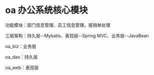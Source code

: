 # oa 办公系统核心模块
功能模块：部门信息管理、员工信息管理，报销单处理

三层架构：持久层--Mybatis、表现层--Spring MVC、业务层--JavaBean

oa_biz：业务层

oa_dao：持久层

oa_web：表现层
